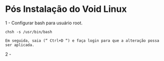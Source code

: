 # Pós Instalação do Void Linux

1 - Configurar bash para usuário root.

    chsh -s /usr/bin/bash

    Em seguida, saia (“ Ctrl+D “) e faça login para que a alteração possa ser aplicada.
    
2 - 
